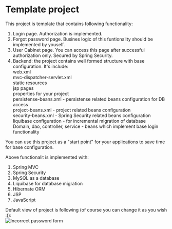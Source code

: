 Template project
================================
This project is template that contains following functionality:
1. Login page. Authorization is implemented.
2. Forgot password page. Busines logic of this funtionality should be implemented by youself. 
3. User Cabinet page. You can access this page after successful authorization only. Secured by Spring Security.
4. Backend: the project contains well formed structure with base configuration. It's include:<br>
  web.xml<br>
  mvc-dispatcher-servlet.xml<br>
  static resources<br>
  jsp pages<br>
  properties for your project<br>
  persistense-beans.xml - persistense related beans configuration for DB access<br>
  project-beans.xml - project related beans configuration<br>
  security-beans.xml - Spring Security related beans configuration<br>
  liquibase configuration - for incremental migration of database<br>
  Domain, dao, controller, service - beans which implement base login functionality<br>

You can use this project as a "start point" for your applications to save time for base configuration.


Above functionalit is implemented with:<br/>
1. Spring MVC <br/>
2. Spring Security<br/>
3. MySQL as a database<br/>
4. Liquibase for database migration<br/>
5. Hibernate ORM<br/>
6. JSP
7. JavaScript

Default view of project is following (of course you can change it as you wish :)):<br>
![Incorrect password form](https://www.dropbox.com/s/spkjkeglhx0xrkt/incorrectMailPassword.png "Incorrect password form")
